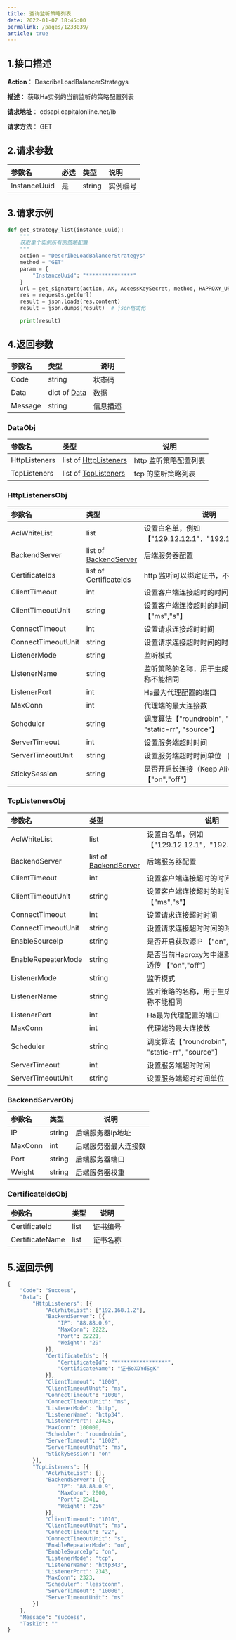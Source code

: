 ```yaml
---
title: 查询监听策略列表   
date: 2022-01-07 18:45:00
permalink: /pages/1233039/
article: true
---
```



## 1.接口描述

**Action**： DescribeLoadBalancerStrategys

**描述**： 获取Ha实例的当前监听的策略配置列表

**请求地址**： cdsapi.capitalonline.net/lb

**请求方法**： GET

## 2.请求参数

| 参数名       | 必选 | 类型   | 说明     |
| :----------- | :--- | :----- | :------- |
| InstanceUuid | 是   | string | 实例编号 |

## 3.请求示例

```python
def get_strategy_list(instance_uuid):
    """
    获取单个实例所有的策略配置
    """
    action = "DescribeLoadBalancerStrategys"
    method = "GET"
    param = {
        "InstanceUuid": "***************"
    }
    url = get_signature(action, AK, AccessKeySecret, method, HAPROXY_URL, param)
    res = requests.get(url)
    result = json.loads(res.content)
    result = json.dumps(result)  # json格式化

    print(result)
```

## 4.返回参数

| 参数名  | 类型                     | 说明     |
| :------ | :----------------------- | -------- |
| Code    | string                   | 状态码   |
| Data    | dict of [Data](#dataobj) | 数据     |
| Message | string                   | 信息描述 |

### DataObj

| 参数名        | 类型                                       | 说明                  |
| :------------ | :----------------------------------------- | --------------------- |
| HttpListeners | list of [HttpListeners](#httplistenersobj) | http 监听策略配置列表 |
| TcpListeners  | list of [TcpListeners](#tcplistenersobj)   | tcp 的监听策略列表    |

### HttpListenersObj

| 参数名             | 类型                                         | 说明                                                         |
| :----------------- | :------------------------------------------- | ------------------------------------------------------------ |
| AclWhiteList       | list                                         | 设置白名单，例如【"129.12.12.1"，"192.168.1.1/20"】          |
| BackendServer      | list of [BackendServer](#backendserverobj)   | 后端服务器配置                                               |
| CertificateIds     | list of [CertificateIds](#certificateidsobj) | http 监听可以绑定证书，不绑定传空列表                        |
| ClientTimeout      | int                                          | 设置客户端连接超时的时间                                     |
| ClientTimeoutUnit  | string                                       | 设置客户端连接超时的时间单位【"ms","s"】                     |
| ConnectTimeout     | int                                          | 设置请求连接超时时间                                         |
| ConnectTimeoutUnit | string                                       | 设置请求连接超时时间的时间单位                               |
| ListenerMode       | string                                       | 监听模式                                                     |
| ListenerName       | string                                       | 监听策略的名称，用于生成配置文件，名称不能相同               |
| ListenerPort       | int                                          | Ha最为代理配置的端口                                         |
| MaxConn            | int                                          | 代理端的最大连接数                                           |
| Scheduler          | string                                       | 调度算法【"roundrobin", "leastconn", "static-rr", "source"】 |
| ServerTimeout      | int                                          | 设置服务端超时时间                                           |
| ServerTimeoutUnit  | string                                       | 设置服务端超时时间单位 【"ms","s"】                          |
| StickySession      | string                                       | 是否开启长连接（Keep Alive）  【"on","off"】                 |

### TcpListenersObj

| 参数名             | 类型                                       | 说明                                                         |
| :----------------- | :----------------------------------------- | ------------------------------------------------------------ |
| AclWhiteList       | list                                       | 设置白名单，例如【"129.12.12.1"，"192.168.1.1/20"】          |
| BackendServer      | list of [BackendServer](#backendserverobj) | 后端服务器配置                                               |
| ClientTimeout      | int                                        | 设置客户端连接超时的时间                                     |
| ClientTimeoutUnit  | string                                     | 设置客户端连接超时的时间单位【"ms","s"】                     |
| ConnectTimeout     | int                                        | 设置请求连接超时时间                                         |
| ConnectTimeoutUnit | string                                     | 设置请求连接超时时间的时间单位                               |
| EnableSourceIp     | string                                     | 是否开启获取源IP 【"on","off"】                              |
| EnableRepeaterMode | string                                     | 是否当前Haproxy为中继默认且支持源IP透传 【"on","off"】       |
| ListenerMode       | string                                     | 监听模式                                                     |
| ListenerName       | string                                     | 监听策略的名称，用于生成配置文件，名称不能相同               |
| ListenerPort       | int                                        | Ha最为代理配置的端口                                         |
| MaxConn            | int                                        | 代理端的最大连接数                                           |
| Scheduler          | string                                     | 调度算法【"roundrobin", "leastconn", "static-rr", "source"】 |
| ServerTimeout      | int                                        | 设置服务端超时时间                                           |
| ServerTimeoutUnit  | string                                     | 设置服务端超时时间单位 【"ms","s"】                          |

### BackendServerObj

| 参数名  | 类型   | 说明                 |
| :------ | :----- | -------------------- |
| IP      | string | 后端服务器Ip地址     |
| MaxConn | int    | 后端服务器最大连接数 |
| Port    | string | 后端服务器端口       |
| Weight  | string | 后端服务器权重       |

### CertificateIdsObj

| 参数名          | 类型 | 说明     |
| :-------------- | :--- | -------- |
| CertificateId   | list | 证书编号 |
| CertificateName | list | 证书名称 |

## 5.返回示例

```python
{
    "Code": "Success",
    "Data": {
        "HttpListeners": [{
            "AclWhiteList": ["192.168.1.2"],
            "BackendServer": [{
                "IP": "88.88.0.9",
                "MaxConn": 2222,
                "Port": 22221,
                "Weight": "29"
            }],
            "CertificateIds": [{
                "CertificateId": "*****************",
                "CertificateName": "证书oXDYdSgK"
            }],
            "ClientTimeout": "1000",
            "ClientTimeoutUnit": "ms",
            "ConnectTimeout": "1000",
            "ConnectTimeoutUnit": "ms",
            "ListenerMode": "http",
            "ListenerName": "http34",
            "ListenerPort": 23425,
            "MaxConn": 100000,
            "Scheduler": "roundrobin",
            "ServerTimeout": "1002",
            "ServerTimeoutUnit": "ms",
            "StickySession": "on"
        }],
        "TcpListeners": [{
            "AclWhiteList": [],
            "BackendServer": [{
                "IP": "88.88.0.9",
                "MaxConn": 2000,
                "Port": 2341,
                "Weight": "256"
            }],
            "ClientTimeout": "1010",
            "ClientTimeoutUnit": "ms",
            "ConnectTimeout": "22",
            "ConnectTimeoutUnit": "s",
            "EnableRepeaterMode": "on",
            "EnableSourceIp": "on",
            "ListenerMode": "tcp",
            "ListenerName": "http343",
            "ListenerPort": 2343,
            "MaxConn": 2323,
            "Scheduler": "leastconn",
            "ServerTimeout": "10000",
            "ServerTimeoutUnit": "ms"
        }]
    },
    "Message": "success",
    "TaskId": ""
}
```

